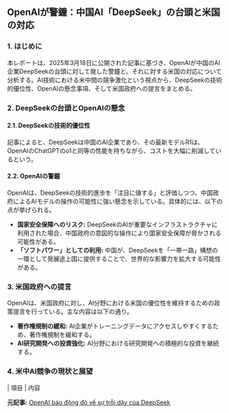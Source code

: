 ## OpenAIが警鐘：中国AI「DeepSeek」の台頭と米国の対応

### 1. はじめに

本レポートは、2025年3月18日に公開された記事に基づき、OpenAIが中国のAI企業DeepSeekの台頭に対して発した警鐘と、それに対する米国の対応について分析する。AI技術における米中間の競争激化という視点から、DeepSeekの技術的優位性、OpenAIの懸念事項、そして米国政府への提言をまとめる。

### 2. DeepSeekの台頭とOpenAIの懸念

#### 2.1. DeepSeekの技術的優位性

記事によると、DeepSeekは中国のAI企業であり、その最新モデルR1は、OpenAIのChatGPTのo1と同等の性能を持ちながら、コストを大幅に削減しているという。

#### 2.2. OpenAIの警鐘

OpenAIは、DeepSeekの技術的進歩を「注目に値する」と評価しつつ、中国政府によるAIモデルの操作の可能性に強い懸念を示している。具体的には、以下の点が挙げられる。

* **国家安全保障へのリスク:** DeepSeekのAIが重要なインフラストラクチャに利用された場合、中国政府の意図的な操作により国家安全保障が脅かされる可能性がある。
* **「ソフトパワー」としての利用:** 中国が、DeepSeekを「一帯一路」構想の一環として発展途上国に提供することで、世界的な影響力を拡大する可能性がある。

### 3. 米国政府への提言

OpenAIは、米国政府に対し、AI分野における米国の優位性を維持するための政策提言を行っている。主な内容は以下の通り。

* **著作権規制の緩和:** AI企業がトレーニングデータにアクセスしやすくするため、著作権規制を緩和する。
* **AI研究開発への投資強化:** AI分野における研究開発への積極的な投資を継続する。

### 4. 米中AI競争の現状と展望

| 項目 | 内容 

**元記事:** [OpenAI báo động đỏ về sự trỗi dậy của DeepSeek](https://www.24h.com.vn/cong-nghe-thong-tin/openai-bao-dong-do-ve-su-troi-day-cua-deepseek-c55a1648910.html)